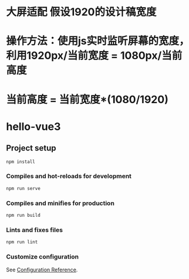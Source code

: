 # 大屏适配 假设1920的设计稿宽度
# 操作方法：使用js实时监听屏幕的宽度，利用1920px/当前宽度 = 1080px/当前高度
# 当前高度 = 当前宽度*(1080/1920)

# hello-vue3

## Project setup
```
npm install
```

### Compiles and hot-reloads for development
```
npm run serve
```

### Compiles and minifies for production
```
npm run build
```

### Lints and fixes files
```
npm run lint
```

### Customize configuration
See [Configuration Reference](https://cli.vuejs.org/config/).
